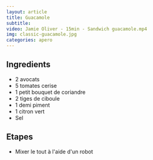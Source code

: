 ```yaml
---
layout: article
title: Guacamole
subtitle:
video: Jamie Oliver - 15min - Sandwich guacamole.mp4
img: classic-guacamole.jpg
categories: apero
---
```


<div class="body">
  <h2>Ingredients</h2>
  <ul>
    <li>2 avocats</li>
    <li>5 tomates cerise</li>
    <li>1 petit bouquet de coriandre</li>
    <li>2 tiges de ciboule</li>
    <li>1 demi piment</li>
    <li>1 citron vert</li>
    <li>Sel</li>
  </ul>
  <h2>Etapes</h2>
  <ul>
    <li>Mixer le tout à l'aide d'un robot</li>
  </ul>
</div>
